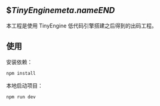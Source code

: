## $$TinyEngine{meta.name}END$

本工程是使用 TinyEngine 低代码引擎搭建之后得到的出码工程。

## 使用

安装依赖：

```bash
npm install
```

本地启动项目：

```bash
npm run dev
```


